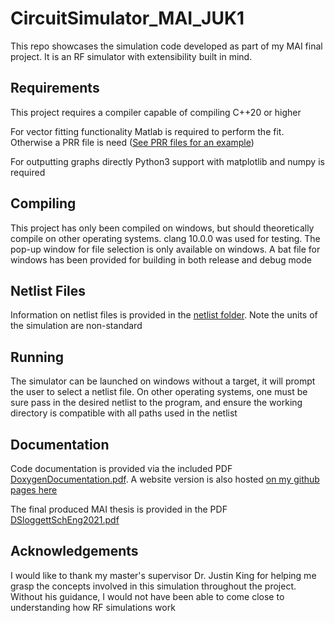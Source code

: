 # CircuitSimulator_MAI_JUK1

This repo showcases the simulation code developed as part of my MAI final project. It is an RF simulator with extensibility built in mind.

## Requirements

This project requires a compiler capable of compiling C++20 or higher

For vector fitting functionality Matlab is required to perform the fit. Otherwise a PRR file is need ([See PRR files for an example](src/PRR/PRRFile%20format.md))

For outputting graphs directly Python3 support with matplotlib and numpy is required

## Compiling

This project has only been compiled on windows, but should theoretically compile on other operating systems. clang 10.0.0 was used for testing. The pop-up window for file selection is only available on windows. A bat file for windows has been provided for building in both release and debug mode

## Netlist Files

Information on netlist files is provided in the [netlist folder](src/Netlists/Netlist%20Format.md). Note the units of the simulation are non-standard

## Running

The simulator can be launched on windows without a target, it will prompt the user to select a netlist file. On other operating systems, one must be sure pass in the desired netlist to the program, and ensure the working directory is compatible with all paths used in the netlist

## Documentation

Code documentation is provided via the included PDF [DoxygenDocumentation.pdf](DoxygenDocumentation.pdf). A website version is also hosted [on my github pages here](https://dslogget.github.io/JUK1/index.html)

The final produced MAI thesis is provided in the PDF [DSloggettSchEng2021.pdf](DSloggettSchEng2021.pdf)

## Acknowledgements

I would like to thank my master's supervisor Dr. Justin King for helping me grasp the concepts involved in this simulation throughout the project. Without his guidance, I would not have been able to come close to understanding how RF simulations work
